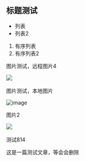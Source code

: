 

## 标题测试

* 列表
* 列表2

1. 有序列表
2. 有序列表2

图片测试，远程图片4

​![](https://img1.terwer.space/api/public/202308102052670.png)

图片测试，本地图片

​![image](assets/image-20230810205339-d56f7gc.png)​

图片2

​![](https://img1.terwer.space/api/public/202308111153888.png)

测试814

这是一篇测试文章，等会会删除

‍
